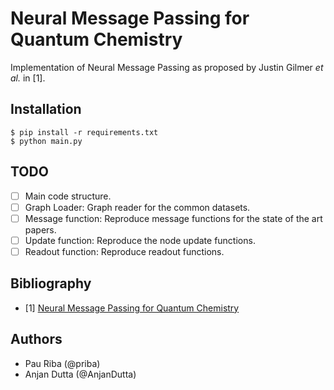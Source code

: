 # Neural Message Passing for Quantum Chemistry

Implementation of Neural Message Passing as proposed by Justin Gilmer *et al.* in [1].

## Installation

    $ pip install -r requirements.txt
    $ python main.py

## TODO

- [ ] Main code structure.
- [ ] Graph Loader: Graph reader for the common datasets.
- [ ] Message function: Reproduce message functions for the state of the art papers.
- [ ] Update function: Reproduce the node update functions.
- [ ] Readout function: Reproduce readout functions.

## Bibliography

- [1] [Neural Message Passing for Quantum Chemistry](https://arxiv.org/pdf/1704.01212.pdf)

## Authors

* Pau Riba (@priba)
* Anjan Dutta (@AnjanDutta)
